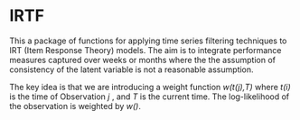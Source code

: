 # IRTF

This a package of functions for applying time series filtering techniques to IRT 
(Item Response Theory) models.  The aim is to integrate performance measures captured over 
weeks or months where the the assumption of consistency of the latent variable is not a 
reasonable assumption.

The key idea is that we are introducing a weight function _w(t(j),T)_ where _t(i)_ is the 
time of Observation _j_ , and _T_ is the current time.  The log-likelihood of the observation
is weighted by _w()_.  
